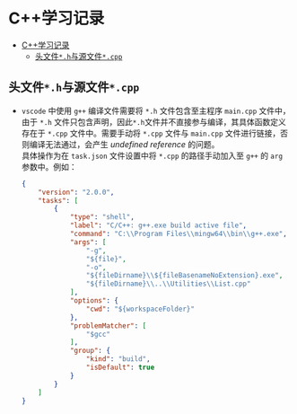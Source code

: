# C++学习记录

- [C++学习记录](#c学习记录)
  - [头文件`*.h`与源文件`*.cpp`](#头文件h与源文件cpp)

## 头文件`*.h`与源文件`*.cpp`
- `vscode` 中使用 `g++` 编译文件需要将 `*.h` 文件包含至主程序 `main.cpp` 文件中，由于 `*.h` 文件只包含声明，因此`*.h`文件并不直接参与编译，其具体函数定义存在于 `*.cpp` 文件中。需要手动将 `*.cpp` 文件与 `main.cpp` 文件进行链接，否则编译无法通过，会产生 *undefined reference* 的问题。  
具体操作为在 `task.json` 文件设置中将 `*.cpp` 的路径手动加入至 `g++` 的 `arg` 参数中。例如：

    ```json
    {
        "version": "2.0.0",
        "tasks": [
            {
                "type": "shell",
                "label": "C/C++: g++.exe build active file",
                "command": "C:\\Program Files\\mingw64\\bin\\g++.exe",
                "args": [
                    "-g",
                    "${file}",
                    "-o",
                    "${fileDirname}\\${fileBasenameNoExtension}.exe",
                    "${fileDirname}\\..\\Utilities\\List.cpp"
                ],
                "options": {
                    "cwd": "${workspaceFolder}"
                },
                "problemMatcher": [
                    "$gcc"
                ],
                "group": {
                    "kind": "build",
                    "isDefault": true
                }
            }
        ]
    }
    ```

